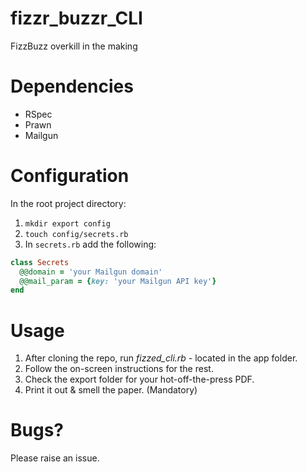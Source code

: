 fizzr_buzzr_CLI
===============

FizzBuzz overkill in the making

Dependencies
===============

* RSpec
* Prawn
* Mailgun

Configuration
===============

In the root project directory:

1. `mkdir export config`
2. `touch config/secrets.rb`
3. In `secrets.rb` add the following:

```ruby
class Secrets
  @@domain = 'your Mailgun domain'
  @@mail_param = {key: 'your Mailgun API key'}
end
```

Usage
===============

1. After cloning the repo, run *fizzed_cli.rb* - located in the app folder.
2. Follow the on-screen instructions for the rest.
3. Check the export folder for your hot-off-the-press PDF.
4. Print it out & smell the paper. (Mandatory)

Bugs?
===============

Please raise an issue.
